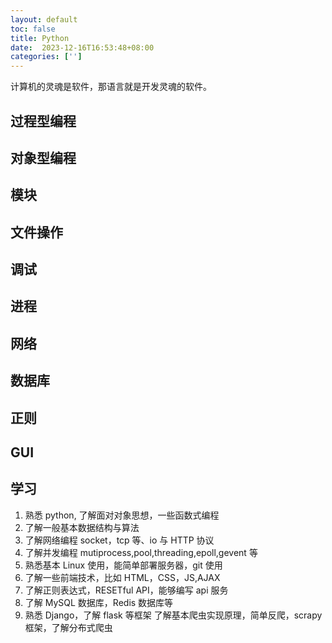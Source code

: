 ```yaml
---
layout: default
toc: false
title: Python
date:  2023-12-16T16:53:48+08:00
categories: ['']
---
```


计算机的灵魂是软件，那语言就是开发灵魂的软件。


## 过程型编程

## 对象型编程

## 模块

## 文件操作

## 调试

## 进程

## 网络

## 数据库

## 正则

## GUI 

## 学习
1. 熟悉 python, 了解面对对象思想，一些函数式编程
2. 了解一般基本数据结构与算法
3. 了解网络编程 socket，tcp 等、io 与 HTTP 协议
4. 了解并发编程 mutiprocess,pool,threading,epoll,gevent 等
5. 熟悉基本 Linux 使用，能简单部署服务器，git 使用
6. 了解一些前端技术，比如 HTML，CSS，JS,AJAX
7. 了解正则表达式，RESETful API，能够编写 api 服务
8. 了解 MySQL 数据库，Redis 数据库等
9. 熟悉 Django，了解 flask 等框架
了解基本爬虫实现原理，简单反爬，scrapy 框架，了解分布式爬虫